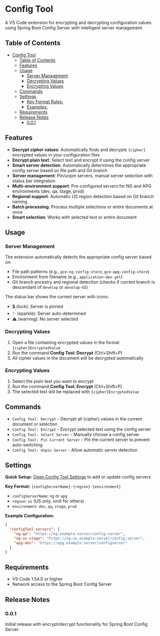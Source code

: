 # Config Tool

A VS Code extension for encrypting and decrypting configuration values using Spring Boot Config Server with intelligent server management.

## Table of Contents

- [Config Tool](#config-tool)
  - [Table of Contents](#table-of-contents)
  - [Features](#features)
  - [Usage](#usage)
    - [Server Management](#server-management)
    - [Decrypting Values](#decrypting-values)
    - [Encrypting Values](#encrypting-values)
  - [Commands](#commands)
  - [Settings](#settings)
    - [Key Format Rules:](#key-format-rules)
    - [Examples:](#examples)
  - [Requirements](#requirements)
  - [Release Notes](#release-notes)
    - [0.0.1](#001)

## Features

- **Decrypt cipher values**: Automatically finds and decrypts `{cipher}` encrypted values in your configuration files
- **Encrypt plain text**: Select text and encrypt it using the config server
- **Smart server detection**: Automatically determines the appropriate config server based on file path and Git branch
- **Server management**: Pin/unpin servers, manual server selection with status bar integration
- **Multi-environment support**: Pre-configured servers for NG and APG environments (dev, qa, stage, prod)
- **Regional support**: Automatic US region detection based on Git branch naming
- **Batch processing**: Process multiple selections or entire documents at once
- **Smart selection**: Works with selected text or entire document

## Usage

### Server Management

The extension automatically detects the appropriate config server based on:
- File path patterns (e.g., `gce-ng-config-store`, `gce-apg-config-store`)
- Environment from filename (e.g., `application-dev.yml`)
- Git branch ancestry and regional detection (checks if current branch is descendant of `develop` or `develop-US`)

The status bar shows the current server with icons:
- 🔒 (lock): Server is pinned
- ✨ (sparkle): Server auto-determined
- ⚠️ (warning): No server selected

### Decrypting Values

1. Open a file containing encrypted values in the format `{cipher}EncryptedValue`
2. Run the command **Config Tool: Decrypt** (Ctrl+Shift+P)
3. All cipher values in the document will be decrypted automatically

### Encrypting Values

1. Select the plain text you want to encrypt
2. Run the command **Config Tool: Encrypt** (Ctrl+Shift+P)
3. The selected text will be replaced with `{cipher}EncryptedValue`

## Commands

- `Config Tool: Decrypt` - Decrypt all {cipher} values in the current document or selection
- `Config Tool: Encrypt` - Encrypt selected text using the config server
- `Config Tool: Select Server` - Manually choose a config server
- `Config Tool: Pin Current Server` - Pin the current server to prevent auto-switching
- `Config Tool: Unpin Server` - Allow automatic server detection

## Settings

**Quick Setup:** [Open Config Tool Settings](command:workbench.action.openSettings?%5B%22configTool%22%5D) to add or update config servers

**Key Format:** `{configServerName}-{region}-{environment}`
- `configServerName`: `ng` or `apg`
- `region`: `us` (US only, omit for others)
- `environment`: `dev`, `qa`, `stage`, `prod`

**Example Configuration:**
```json
{
  "configTool.servers": {
    "ng-qa": "https://ng.example-server/config-server",
    "ng-us-stage": "https://ng-us.example-server/config-server",
    "apg-dev": "https://apg.example-server/configserver"
  }
}
```

## Requirements

- VS Code 1.54.0 or higher
- Network access to the Spring Boot Config Server

## Release Notes

### 0.0.1

Initial release with encrypt/decrypt functionality for Spring Boot Config Server.